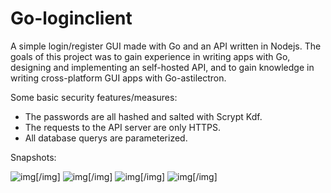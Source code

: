 # Go-loginclient

A simple login/register GUI made with Go and an API written in Nodejs. The goals of this project was to gain experience in writing apps with Go, designing and implementing an self-hosted API, and to gain knowledge in writing cross-platform GUI apps with Go-astilectron.

Some basic security features/measures: 
 * The passwords are all hashed and salted with Scrypt Kdf. 
 * The requests to the API server are only HTTPS.
 * All database querys are parameterized. 
 
 Snapshots:
 
 
 ![img](https://i.imgur.com/2i0tKWP.png)[/img]
 ![img](https://imgur.com/YVRTVGi.png)[/img]
 ![img](https://imgur.com/IZHuZGQ.png)[/img]
 ![img](https://imgur.com/PT3bTs6.png)[/img]
 
 
